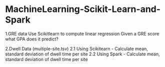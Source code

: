 # MachineLearning-Scikit-Learn-and-Spark

1.GRE data
Use Scikitlearn to compute linear regression
Given a GRE score what GPA does it predict?

2.Dwell Data (muitiple-site.tsv)
2.1 Using Scikitearn - Calculate mean, standard deviation of dwell time per site
2.2 Using Spark - Calculate mean, standard deviation of dwell time per site

